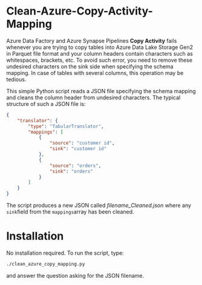 # Clean-Azure-Copy-Activity-Mapping

Azure Data Factory and Azure Synapse Pipelines **Copy Activity** fails whenever you are trying to copy tables into Azure Data Lake Storage Gen2 in Parquet file format and your column headers contain characters such as whitespaces, brackets, etc. To avoid such error, you need to remove these undesired characters on the sink side when specifying the schema mapping. In case of tables with several columns, this operation may be tedious. 

This simple Python script reads a JSON file specifying the schema mapping and cleans the column header from undesired characters. The typical structure of such a JSON file is:

```json
{
    "translator": {
        "type": "TabularTranslator",
        "mappings": [
            {
                "source": "customer id",
                "sink": "customer id"
            },
            {
                "source": "orders",
                "sink": "orders"
            }
        ]
    }
}
```

The script produces a new JSON called *filename_Cleaned.json* where any ```sink```field from the ```mappings```array has been cleaned. 

# Installation
No installation required. To run the script, type:

```bash
./clean_azure_copy_mapping.py 
```

and answer the question asking for the JSON filename. 